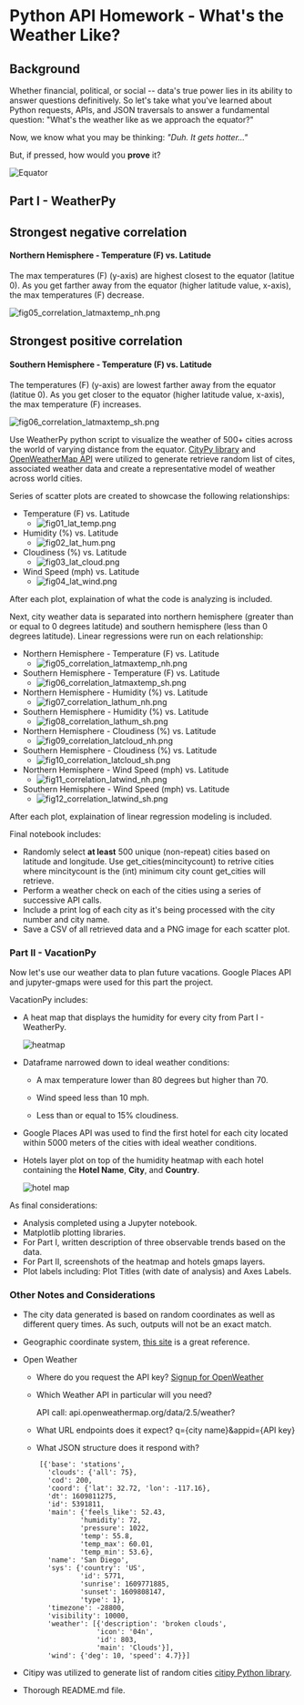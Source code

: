 # Python API Homework - What's the Weather Like?

## Background

Whether financial, political, or social -- data's true power lies in its ability to answer questions definitively. So let's take what you've learned about Python requests, APIs, and JSON traversals to answer a fundamental question: "What's the weather like as we approach the equator?"

Now, we know what you may be thinking: _"Duh. It gets hotter..."_

But, if pressed, how would you **prove** it?

![Equator](images/worldweather.jpg)

## Part I - WeatherPy

## Strongest negative correlation

#### Northern Hemisphere - Temperature (F) vs. Latitude

The max temperatures (F) (y-axis) are highest closest to the equator (latitue 0). As you get farther away from the equator (higher latitude value, x-axis), the max temperatures (F) decrease. 

![fig05_correlation_latmaxtemp_nh.png](output_data/fig05_correlation_latmaxtemp_nh.png)

## Strongest positive correlation
#### Southern Hemisphere - Temperature (F) vs. Latitude

The temperatures (F) (y-axis) are lowest farther away from the equator (latitue 0). As you get closer to the equator (higher latitude value, x-axis), the max temperature (F) increases. 

![fig06_correlation_latmaxtemp_sh.png](output_data/fig06_correlation_latmaxtemp_sh.png)


Use WeatherPy python script to visualize the weather of 500+ cities across the world of varying distance from the equator. [CityPy library](https://pypi.python.org/pypi/citipy) and [OpenWeatherMap API](https://openweathermap.org/api) were utilized to generate retrieve random list of cites, associated weather data and create a representative model of weather across world cities.

Series of scatter plots are created to showcase the following relationships:

* Temperature (F) vs. Latitude
  - ![fig01_lat_temp.png](output_data/fig01_lat_temp.png)
* Humidity (%) vs. Latitude
  - ![fig02_lat_hum.png](output_data/fig02_lat_hum.png)
* Cloudiness (%) vs. Latitude
  - ![fig03_lat_cloud.png](output_data/fig03_lat_cloud.png)
* Wind Speed (mph) vs. Latitude
  - ![fig04_lat_wind.png](output_data/fig04_lat_wind.png)

After each plot, explaination of what the code is analyzing is included.

Next, city weather data is separated into northern hemisphere (greater than or equal to 0 degrees latitude) and southern hemisphere (less than 0 degrees latitude). Linear regressions were run on each relationship:

* Northern Hemisphere - Temperature (F) vs. Latitude
  - ![fig05_correlation_latmaxtemp_nh.png](output_data/fig05_correlation_latmaxtemp_nh.png)
* Southern Hemisphere - Temperature (F) vs. Latitude
  - ![fig06_correlation_latmaxtemp_sh.png](output_data/fig06_correlation_latmaxtemp_sh.png)
* Northern Hemisphere - Humidity (%) vs. Latitude
  - ![fig07_correlation_lathum_nh.png](output_data/fig07_correlation_lathum_nh.png)
* Southern Hemisphere - Humidity (%) vs. Latitude
  - ![fig08_correlation_lathum_sh.png](output_data/fig08_correlation_lathum_sh.png)
* Northern Hemisphere - Cloudiness (%) vs. Latitude
  - ![fig09_correlation_latcloud_nh.png](output_data/fig09_correlation_latcloud_nh.png)
* Southern Hemisphere - Cloudiness (%) vs. Latitude
  - ![fig10_correlation_latcloud_sh.png](output_data/fig10_correlation_latcloud_sh.png)
* Northern Hemisphere - Wind Speed (mph) vs. Latitude
  - ![fig11_correlation_latwind_nh.png](output_data/fig11_correlation_latwind_nh.png)
* Southern Hemisphere - Wind Speed (mph) vs. Latitude
  - ![fig12_correlation_latwind_sh.png](output_data/fig12_correlation_latwind_sh.png)

After each plot, explaination of linear regression modeling is included.

Final notebook includes:

* Randomly select **at least** 500 unique (non-repeat) cities based on latitude and longitude. Use get_cities(mincitycount) to retrive cities where mincitycount is the (int) minimum city count get_cities will retrieve.
* Perform a weather check on each of the cities using a series of successive API calls.
* Include a print log of each city as it's being processed with the city number and city name.
* Save a CSV of all retrieved data and a PNG image for each scatter plot.

### Part II - VacationPy

Now let's use our weather data to plan future vacations. Google Places API and jupyter-gmaps were used for this part the project.

VacationPy includes: 

* A heat map that displays the humidity for every city from Part I - WeatherPy.

  ![heatmap](output_data/heatmap.png)

* Dataframe narrowed down to ideal weather conditions:

  * A max temperature lower than 80 degrees but higher than 70.

  * Wind speed less than 10 mph.

  * Less than or equal to 15% cloudiness.

* Google Places API was used to find the first hotel for each city located within 5000 meters of the cities with ideal weather conditions.

* Hotels layer plot on top of the humidity heatmap with each hotel containing the **Hotel Name**, **City**, and **Country**.

  ![hotel map](output_data/hotel_map.png)

As final considerations:

* Analysis completed using a Jupyter notebook.
* Matplotlib plotting libraries.
* For Part I, written description of three observable trends based on the data.
* For Part II, screenshots of the heatmap and hotels gmaps layers.
* Plot labels including: Plot Titles (with date of analysis) and Axes Labels.

### Other Notes and Considerations

* The city data generated is based on random coordinates as well as different query times. As such, outputs will not be an exact match.

* Geographic coordinate system, [this site](http://desktop.arcgis.com/en/arcmap/10.3/guide-books/map-projections/about-geographic-coordinate-systems.htm) is a great reference.

* Open Weather
  * Where do you request the API key?  [Signup for OpenWeather](https://home.openweathermap.org/users/sign_up)
  
  * Which Weather API in particular will you need? 

    API call: api.openweathermap.org/data/2.5/weather?

  * What URL endpoints does it expect? q={city name}&appid={API key}
  
  * What JSON structure does it respond with? 
  
  ```Index 0 fetching weather for San Diego
      [{'base': 'stations',
        'clouds': {'all': 75},
        'cod': 200,
        'coord': {'lat': 32.72, 'lon': -117.16},
        'dt': 1609811275,
        'id': 5391811,
        'main': {'feels_like': 52.43,
                'humidity': 72,
                'pressure': 1022,
                'temp': 55.8,
                'temp_max': 60.01,
                'temp_min': 53.6},
        'name': 'San Diego',
        'sys': {'country': 'US',
                'id': 5771,
                'sunrise': 1609771885,
                'sunset': 1609808147,
                'type': 1},
        'timezone': -28800,
        'visibility': 10000,
        'weather': [{'description': 'broken clouds',
                    'icon': '04n',
                    'id': 803,
                    'main': 'Clouds'}],
        'wind': {'deg': 10, 'speed': 4.7}}]
  ```


* Citipy was utilized to generate list of random cities [citipy Python library](https://pypi.python.org/pypi/citipy).

* Thorough README.md file.